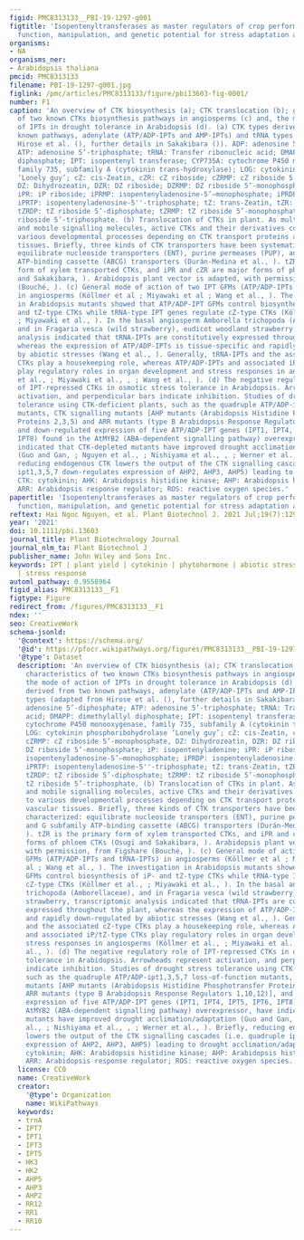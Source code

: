 ```yaml
---
figid: PMC8313133__PBI-19-1297-g001
figtitle: 'Isopentenyltransferases as master regulators of crop performance: their
  function, manipulation, and genetic potential for stress adaptation and yield improvement'
organisms:
- NA
organisms_ner:
- Arabidopsis thaliana
pmcid: PMC8313133
filename: PBI-19-1297-g001.jpg
figlink: /pmc/articles/PMC8313133/figure/pbi13603-fig-0001/
number: F1
caption: 'An overview of CTK biosynthesis (a); CTK translocation (b); general characteristics
  of two known CTKs biosynthesis pathways in angiosperms (c) and, the mode of action
  of IPTs in drought tolerance in Arabidopsis (d). (a) CTK types derived from two
  known pathways, adenylate (ATP/ADP‐IPTs and AMP‐IPTs) and tRNA types (adapted from
  Hirose et al. (), further details in Sakakibara ()). ADP: adenosine 5’‐diphosphate;
  ATP: adenosine 5’‐triphosphate; tRNA: Transfer ribonucleic acid; DMAPP: dimethylallyl
  diphosphate; IPT: isopentenyl transferase; CYP735A: cytochrome P450 monooxygenase,
  family 735, subfamily A (cytokinin trans‐hydroxylase); LOG: cytokinin phosphoribohydrolase
  ‘Lonely guy’; cZ: cis‐Zeatin, cZR: cZ riboside; cZRMP: cZ riboside 5’‐monophosphate,
  DZ: Dihydrozeatin, DZR: DZ riboside; DZRMP: DZ riboside 5’‐monophosphate; iP: isopentenyladenine;
  iPR: iP riboside; iPRMP: isopentenyladenosine‐5’–monophosphate; iPRDP: isopentenyladenosine‐5''‐diphosphate;
  iPRTP: isopentenyladenosine‐5''‐triphosphate; tZ: trans‐Zeatin, tZR: tZ riboside,
  tZRDP: tZ riboside 5’‐diphosphate; tZRMP: tZ riboside 5’‐monophosphate; tZRTP: tZ
  riboside 5’‐triphosphate. (b) Translocation of CTKs in plant. As multifunctional
  and mobile signalling molecules, active CTKs and their derivatives contribute to
  various developmental processes depending on CTK transport proteins across vascular
  tissues. Briefly, three kinds of CTK transporters have been systematically characterized:
  equilibrate nucleoside transporters (ENT), purine permeases (PUP), and G subfamily
  ATP‐binding cassette (ABCG) transporters (Durán‐Medina et al., ). tZR is the primary
  form of xylem transported CTKs, and iPR and cZR are major forms of phloem CTKs (Osugi
  and Sakakibara, ). Arabidopsis plant vector is adapted, with permission, from Figshare
  (Bouché, ). (c) General mode of action of two IPT GFMs (ATP/ADP‐IPTs and tRNA‐IPTs)
  in angiosperms (Köllmer et al ; Miyawaki et al ; Wang et al., ). The investigation
  in Arabidopsis mutants showed that ATP/ADP‐IPT GFMs control biosynthesis of iP‐
  and tZ‐type CTKs while tRNA‐type IPT genes regulate cZ‐type CTKs (Köllmer et al.,
  ; Miyawaki et al., ). In the basal angiosperm Amborella trichopoda (Amborellaceae),
  and in Fragaria vesca (wild strawberry), eudicot woodland strawberry, transcriptomic
  analysis indicated that tRNA‐IPTs are constitutively expressed throughout the plant,
  whereas the expression of ATP/ADP‐IPTs is tissue‐specific and rapidly down‐regulated
  by abiotic stresses (Wang et al., ). Generally, tRNA‐IPTs and the associated cZ‐type
  CTKs play a housekeeping role, whereas ATP/ADP‐IPTs and associated iP/tZ‐type CTKs
  play regulatory roles in organ development and stress responses in angiosperms (Köllmer
  et al., ; Miyawaki et al., , ; Wang et al., ). (d) The negative regulatory role
  of IPT‐repressed CTKs in osmotic stress tolerance in Arabidopsis. Arrowheads represent
  activation, and perpendicular bars indicate inhibition. Studies of drought stress
  tolerance using CTK‐deficient plants, such as the quadruple ATP/ADP‐ipt1,3,5,7 loss‐of‐function
  mutants, CTK signalling mutants [AHP mutants (Arabidopsis Histidine Phosphotransfer
  Proteins 2,3,5) and ARR mutants (type B Arabidopsis Response Regulators 1,10,12)],
  and down‐regulated expression of five ATP/ADP‐IPT genes (IPT1, IPT4, IPT5, IPT6,
  IPT8) found in the AtMYB2 (ABA‐dependent signalling pathway) overexpressor, have
  indicated that CTK‐depleted mutants have improved drought acclimation/adaptation
  (Guo and Gan, ; Nguyen et al., ; Nishiyama et al., , ; Werner et al., ). Briefly,
  reducing endogenous CTK lowers the output of the CTK signalling cascades (i.e. quadruple
  ipt1,3,5,7 down‐regulates expression of AHP2, AHP3, AHP5) leading to drought acclimation/adaptation.
  CTK: cytokinin; AHK: Arabidopsis histidine kinase; AHP: Arabidopsis histidine phosphotransfer;
  ARR: Arabidopsis response regulator; ROS: reactive oxygen species.'
papertitle: 'Isopentenyltransferases as master regulators of crop performance: their
  function, manipulation, and genetic potential for stress adaptation and yield improvement.'
reftext: Hai Ngoc Nguyen, et al. Plant Biotechnol J. 2021 Jul;19(7):1297-1313.
year: '2021'
doi: 10.1111/pbi.13603
journal_title: Plant Biotechnology Journal
journal_nlm_ta: Plant Biotechnol J
publisher_name: John Wiley and Sons Inc.
keywords: IPT | plant yield | cytokinin | phytohormone | abiotic stress | biotic stress
  | stress response
automl_pathway: 0.9558964
figid_alias: PMC8313133__F1
figtype: Figure
redirect_from: /figures/PMC8313133__F1
ndex: ''
seo: CreativeWork
schema-jsonld:
  '@context': https://schema.org/
  '@id': https://pfocr.wikipathways.org/figures/PMC8313133__PBI-19-1297-g001.html
  '@type': Dataset
  description: 'An overview of CTK biosynthesis (a); CTK translocation (b); general
    characteristics of two known CTKs biosynthesis pathways in angiosperms (c) and,
    the mode of action of IPTs in drought tolerance in Arabidopsis (d). (a) CTK types
    derived from two known pathways, adenylate (ATP/ADP‐IPTs and AMP‐IPTs) and tRNA
    types (adapted from Hirose et al. (), further details in Sakakibara ()). ADP:
    adenosine 5’‐diphosphate; ATP: adenosine 5’‐triphosphate; tRNA: Transfer ribonucleic
    acid; DMAPP: dimethylallyl diphosphate; IPT: isopentenyl transferase; CYP735A:
    cytochrome P450 monooxygenase, family 735, subfamily A (cytokinin trans‐hydroxylase);
    LOG: cytokinin phosphoribohydrolase ‘Lonely guy’; cZ: cis‐Zeatin, cZR: cZ riboside;
    cZRMP: cZ riboside 5’‐monophosphate, DZ: Dihydrozeatin, DZR: DZ riboside; DZRMP:
    DZ riboside 5’‐monophosphate; iP: isopentenyladenine; iPR: iP riboside; iPRMP:
    isopentenyladenosine‐5’–monophosphate; iPRDP: isopentenyladenosine‐5''‐diphosphate;
    iPRTP: isopentenyladenosine‐5''‐triphosphate; tZ: trans‐Zeatin, tZR: tZ riboside,
    tZRDP: tZ riboside 5’‐diphosphate; tZRMP: tZ riboside 5’‐monophosphate; tZRTP:
    tZ riboside 5’‐triphosphate. (b) Translocation of CTKs in plant. As multifunctional
    and mobile signalling molecules, active CTKs and their derivatives contribute
    to various developmental processes depending on CTK transport proteins across
    vascular tissues. Briefly, three kinds of CTK transporters have been systematically
    characterized: equilibrate nucleoside transporters (ENT), purine permeases (PUP),
    and G subfamily ATP‐binding cassette (ABCG) transporters (Durán‐Medina et al.,
    ). tZR is the primary form of xylem transported CTKs, and iPR and cZR are major
    forms of phloem CTKs (Osugi and Sakakibara, ). Arabidopsis plant vector is adapted,
    with permission, from Figshare (Bouché, ). (c) General mode of action of two IPT
    GFMs (ATP/ADP‐IPTs and tRNA‐IPTs) in angiosperms (Köllmer et al ; Miyawaki et
    al ; Wang et al., ). The investigation in Arabidopsis mutants showed that ATP/ADP‐IPT
    GFMs control biosynthesis of iP‐ and tZ‐type CTKs while tRNA‐type IPT genes regulate
    cZ‐type CTKs (Köllmer et al., ; Miyawaki et al., ). In the basal angiosperm Amborella
    trichopoda (Amborellaceae), and in Fragaria vesca (wild strawberry), eudicot woodland
    strawberry, transcriptomic analysis indicated that tRNA‐IPTs are constitutively
    expressed throughout the plant, whereas the expression of ATP/ADP‐IPTs is tissue‐specific
    and rapidly down‐regulated by abiotic stresses (Wang et al., ). Generally, tRNA‐IPTs
    and the associated cZ‐type CTKs play a housekeeping role, whereas ATP/ADP‐IPTs
    and associated iP/tZ‐type CTKs play regulatory roles in organ development and
    stress responses in angiosperms (Köllmer et al., ; Miyawaki et al., , ; Wang et
    al., ). (d) The negative regulatory role of IPT‐repressed CTKs in osmotic stress
    tolerance in Arabidopsis. Arrowheads represent activation, and perpendicular bars
    indicate inhibition. Studies of drought stress tolerance using CTK‐deficient plants,
    such as the quadruple ATP/ADP‐ipt1,3,5,7 loss‐of‐function mutants, CTK signalling
    mutants [AHP mutants (Arabidopsis Histidine Phosphotransfer Proteins 2,3,5) and
    ARR mutants (type B Arabidopsis Response Regulators 1,10,12)], and down‐regulated
    expression of five ATP/ADP‐IPT genes (IPT1, IPT4, IPT5, IPT6, IPT8) found in the
    AtMYB2 (ABA‐dependent signalling pathway) overexpressor, have indicated that CTK‐depleted
    mutants have improved drought acclimation/adaptation (Guo and Gan, ; Nguyen et
    al., ; Nishiyama et al., , ; Werner et al., ). Briefly, reducing endogenous CTK
    lowers the output of the CTK signalling cascades (i.e. quadruple ipt1,3,5,7 down‐regulates
    expression of AHP2, AHP3, AHP5) leading to drought acclimation/adaptation. CTK:
    cytokinin; AHK: Arabidopsis histidine kinase; AHP: Arabidopsis histidine phosphotransfer;
    ARR: Arabidopsis response regulator; ROS: reactive oxygen species.'
  license: CC0
  name: CreativeWork
  creator:
    '@type': Organization
    name: WikiPathways
  keywords:
  - trnA
  - IPT7
  - IPT1
  - IPT3
  - IPT5
  - HK3
  - HK2
  - AHP5
  - AHP3
  - AHP2
  - RR12
  - RR1
  - RR10
---
```

